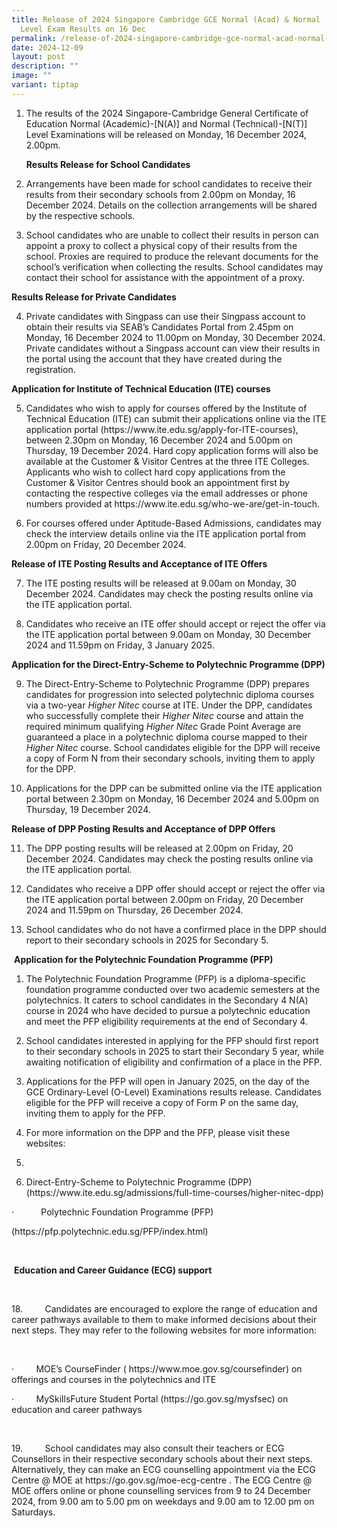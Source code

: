 ```yaml
---
title: Release of 2024 Singapore Cambridge GCE Normal (Acad) & Normal (Tech)
  Level Exam Results on 16 Dec
permalink: /release-of-2024-singapore-cambridge-gce-normal-acad-normal-tech-level-exam-results-on-16-dec/
date: 2024-12-09
layout: post
description: ""
image: ""
variant: tiptap
---
```

<ol data-tight="true" class="tight">
<li>
<p>The results of the 2024 Singapore-Cambridge General Certificate of Education
Normal (Academic)-[N(A)] and Normal (Technical)-[N(T)] Level Examinations
will be released on Monday, 16 December 2024, 2.00pm.</p>
<p></p>
<p><strong>Results Release for School Candidates</strong>
</p>
<p></p>
</li>
<li>
<p>Arrangements have been made for school candidates to receive their results
from their secondary schools from 2.00pm on Monday, 16 December 2024. Details
on the collection arrangements will be shared by the respective schools.</p>
<p></p>
</li>
<li>
<p>School candidates who are unable to collect their results in person can
appoint a proxy to collect a physical copy of their results from the school.
Proxies are required to produce the relevant documents for the school’s
verification when collecting the results. School candidates may contact
their school for assistance with the appointment of a proxy.</p>
</li>
</ol>
<p><strong>Results Release for Private Candidates</strong>
</p>
<ol start="4" data-tight="true" class="tight">
<li>
<p>Private candidates with Singpass can use their Singpass account to obtain
their results via SEAB’s Candidates Portal from 2.45pm on Monday, 16 December
2024 to 11.00pm on Monday, 30 December 2024. Private candidates without
a Singpass account can view their results in the portal using the account
that they have created during the registration.</p>
</li>
</ol>
<p><strong>Application for Institute of Technical Education (ITE) courses</strong>
</p>
<ol start="5" data-tight="true" class="tight">
<li>
<p>Candidates who wish to apply for courses offered by the Institute of Technical
Education (ITE) can submit their applications online via the ITE application
portal (<a rel="noopener noreferrer nofollow" target="_blank">https://www.ite.edu.sg/apply-for-ITE-courses</a>),
between 2.30pm on Monday, 16 December 2024 and 5.00pm on Thursday, 19 December
2024. Hard copy application forms will also be available at the Customer
&amp; Visitor Centres at the three ITE Colleges. Applicants who wish to
collect hard copy applications from the Customer &amp; Visitor Centres
should book an appointment first by contacting the respective colleges
via the email addresses or phone numbers provided at <a rel="noopener noreferrer nofollow" target="_blank">https://www.ite.edu.sg/who-we-are/get-in-touch</a>.</p>
<p></p>
</li>
<li>
<p>For courses offered under Aptitude-Based Admissions, candidates may check
the interview details online via the ITE application portal from 2.00pm
on Friday, 20 December 2024.</p>
</li>
</ol>
<p><strong>Release of ITE Posting Results and Acceptance of ITE Offers</strong>
</p>
<ol start="7" data-tight="true" class="tight">
<li>
<p>The ITE posting results will be released at 9.00am on Monday, 30 December
2024. Candidates may check the posting results online via the ITE application
portal.</p>
<p></p>
</li>
<li>
<p>Candidates who receive an ITE offer should accept or reject the offer
via the ITE application portal between 9.00am on Monday, 30 December 2024
and 11.59pm on Friday, 3 January 2025.</p>
</li>
</ol>
<p><strong>Application for the Direct-Entry-Scheme to Polytechnic Programme (DPP)</strong>
</p>
<ol start="9" data-tight="true" class="tight">
<li>
<p>The Direct-Entry-Scheme to Polytechnic Programme (DPP) prepares candidates
for progression into selected polytechnic diploma courses via a two-year <em>Higher Nitec </em>course
at ITE. Under the DPP, candidates who successfully complete their <em>Higher Nitec </em>course
and attain the required minimum qualifying <em>Higher Nitec </em>Grade Point
Average are guaranteed a place in a polytechnic diploma course mapped to
their <em>Higher Nitec </em>course. School candidates eligible for the DPP
will receive a copy of Form N from their secondary schools, inviting them
to apply for the DPP.</p>
<p></p>
</li>
<li>
<p>Applications for the DPP can be submitted online via the ITE application
portal between 2.30pm on Monday, 16 December 2024 and 5.00pm on Thursday,
19 December 2024.</p>
</li>
</ol>
<p><strong>Release of DPP Posting Results and Acceptance of DPP Offers</strong>
</p>
<ol start="11" data-tight="true" class="tight">
<li>
<p>The DPP posting results will be released at 2.00pm on Friday, 20 December
2024. Candidates may check the posting results online via the ITE application
portal.</p>
<p></p>
</li>
<li>
<p>Candidates who receive a DPP offer should accept or reject the offer via
the ITE application portal between 2.00pm on Friday, 20 December 2024 and
11.59pm on Thursday, 26 December 2024.</p>
<p></p>
</li>
<li>
<p>School candidates who do not have a confirmed place in the DPP should
report to their secondary schools in 2025 for Secondary 5.</p>
</li>
</ol>
<p>&nbsp;<strong>Application for the Polytechnic Foundation Programme (PFP)</strong>
</p>
<ol data-tight="true" class="tight">
<li>
<p>The Polytechnic Foundation Programme (PFP) is a diploma-specific foundation
programme conducted over two academic semesters at the polytechnics. It
caters to school candidates in the Secondary 4 N(A) course in 2024 who
have decided to pursue a polytechnic education and meet the PFP eligibility
requirements at the end of Secondary 4.</p>
<p></p>
</li>
<li>
<p>School candidates interested in applying for the PFP should first report
to their secondary schools in 2025 to start their Secondary&nbsp;5 year,
while awaiting notification of eligibility and confirmation of a place
in the PFP.</p>
<p></p>
</li>
<li>
<p>Applications for the PFP will open in January 2025, on the day of the
GCE Ordinary-Level (O-Level) Examinations results release. Candidates eligible
for the PFP will receive a copy of Form P on the same day, inviting them
to apply for the PFP.</p>
<p></p>
</li>
<li>
<p>For more information on the DPP and the PFP, please visit these websites:</p>
<p></p>
<p></p>
</li>
<li>
<p></p>
</li>
<li>
<p>Direct-Entry-Scheme to Polytechnic Programme (DPP)&nbsp; (<a rel="noopener noreferrer nofollow" target="_blank">https://www.ite.edu.sg/admissions/full-time-courses/higher-nitec-dpp</a>)</p>
</li>
</ol>
<p></p>
<p>·&nbsp;&nbsp;&nbsp;&nbsp;&nbsp;&nbsp;&nbsp;&nbsp;&nbsp;&nbsp; Polytechnic
Foundation Programme (PFP)</p>
<p>(<a rel="noopener noreferrer nofollow" target="_blank">https://pfp.polytechnic.edu.sg/PFP/index.html</a>)</p>
<p>&nbsp;</p>
<p>&nbsp;<strong>Education and Career Guidance (ECG) support</strong>
</p>
<p>&nbsp;</p>
<p>18.&nbsp;&nbsp;&nbsp;&nbsp;&nbsp;&nbsp;&nbsp;&nbsp; Candidates are encouraged
to explore the range of education and career pathways available to them
to make informed decisions about their next steps. They may refer to the
following websites for more information:</p>
<p>&nbsp;</p>
<p>·&nbsp;&nbsp;&nbsp;&nbsp;&nbsp;&nbsp;&nbsp;&nbsp; MOE’s CourseFinder (
<a rel="noopener noreferrer nofollow" target="_blank">https://www.moe.gov.sg/coursefinder</a>) on offerings and courses in the
polytechnics and ITE</p>
<p>·&nbsp;&nbsp;&nbsp;&nbsp;&nbsp;&nbsp;&nbsp;&nbsp; MySkillsFuture Student
Portal (<a rel="noopener noreferrer nofollow" target="_blank">https://go.gov.sg/mysfsec</a>)
on education and career pathways</p>
<p>&nbsp;</p>
<p>19.&nbsp;&nbsp;&nbsp;&nbsp;&nbsp;&nbsp;&nbsp;&nbsp; School candidates
may also consult their teachers or ECG Counsellors in their respective
secondary schools about their next steps. Alternatively, they can make
an ECG counselling appointment via the ECG Centre @ MOE at <a rel="noopener noreferrer nofollow" target="_blank">https://go.gov.sg/moe-ecg-centre</a> .
The ECG Centre @ MOE offers online or phone counselling services from 9
to 24 December 2024, from 9.00 am to 5.00 pm on weekdays and 9.00 am to
12.00 pm on Saturdays.</p>